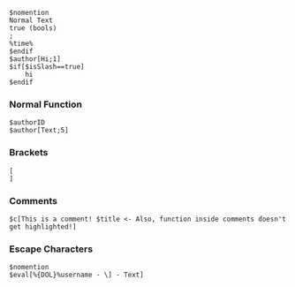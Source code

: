 ```bds
$nomention
Normal Text
true (bools)
;
%time%
$endif
$author[Hi;1]
$if[$isSlash==true]
    hi
$endif
```

### Normal Function
```bds
$authorID
$author[Text;5]
```

### Brackets
```
[
]
```

### Comments
```bds
$c[This is a comment! $title <- Also, function inside comments doesn't get highlighted!]
```

### Escape Characters
```bds
$nomention
$eval[%{DOL}%username - \] - Text]
```
